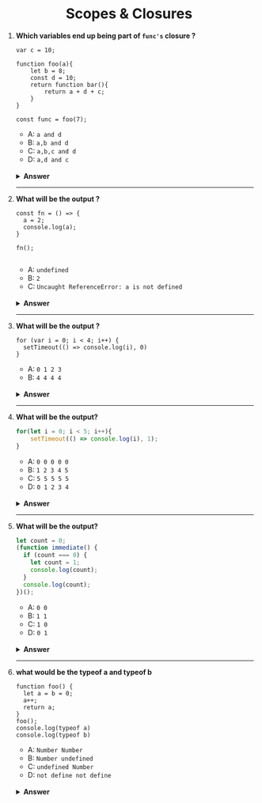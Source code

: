<div align="center">
  <h1>Scopes & Closures</h1>
</div>

<ol>
<li>

**Which variables end up being part of `func's` closure ?**

```JS
var c = 10;

function foo(a){
    let b = 8;
    const d = 10;
    return function bar(){
        return a + d + c;
    }
}

const func = foo(7);
```

-   A: `a and d`
-   B: `a,b and d`
-   C: `a,b,c and d`
-   D: `a,d and c`

<br/>

<details>
<summary><b>Answer</b></summary>
<p>

#### Option: A

</p>
</details>

</li>

---

<li>

**What will be the output ?**

```JS
const fn = () => {
  a = 2;
  console.log(a);
}

fn();


```

-   A: `undefined`
-   B: `2`
-   C: `Uncaught ReferenceError: a is not defined`

<br/>

<details>
<summary><b>Answer</b></summary>
<p>

#### Option: B

</p>
</details>
</li>
 
  ---

<li>

**What will be the output ?**

```JS
for (var i = 0; i < 4; i++) {
  setTimeout(() => console.log(i), 0)
}

```

-   A: `0 1 2 3`
-   B: `4 4 4 4`

<br/>

<details>
<summary><b>Answer</b></summary>
<p>

#### Option: B

</p>
</details>
</li>

---

<li>

**What will be the output?**

```JavaScript
for(let i = 0; i < 5; i++){
    setTimeout(() => console.log(i), 1);
}
```

-   A: `0 0 0 0 0`
-   B: `1 2 3 4 5`
-   C: `5 5 5 5 5`
-   D: `0 1 2 3 4`

<br/>

<details>
<summary><b>Answer</b></summary>

<p>

#### Option: D

</p>

</details>

</li>

  
---

<li>

**What will be the output?**

```JavaScript
let count = 0;
(function immediate() {
  if (count === 0) {
    let count = 1;
    console.log(count);
  }
  console.log(count);
})();
```

-   A: `0 0`
-   B: `1 1`
-   C: `1 0`
-   D: `0 1`

<br/>

<details>
<summary><b>Answer</b></summary>

<p>

#### Option: C

</p>

</details>

</li>

---

<li>

**what would be the typeof a and typeof b**

```` JS
function foo() {
  let a = b = 0;
  a++;
  return a;
}
foo();
console.log(typeof a)
console.log(typeof b)
````
  
-   A: `Number Number`
-   B: `Number undefined`
-   C: `undefined Number`
-   D: `not define not define`

<br/>
  
  <details>
<summary><b>Answer</b></summary>

<p>

#### Option: C

</p>

</details>

</li>
</ol>
